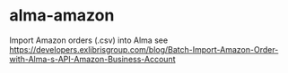 # alma-amazon
Import Amazon orders (.csv) into Alma
see https://developers.exlibrisgroup.com/blog/Batch-Import-Amazon-Order-with-Alma-s-API-Amazon-Business-Account
